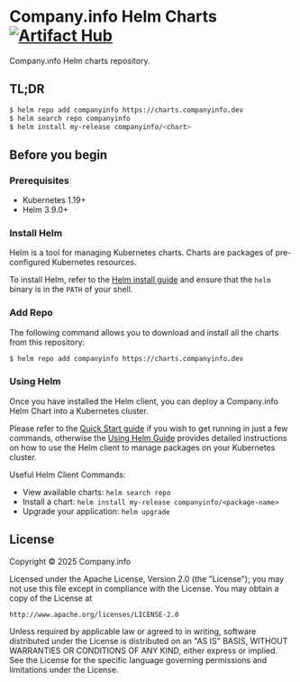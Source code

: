 # Company.info Helm Charts [![Artifact Hub](https://img.shields.io/endpoint?url=https://artifacthub.io/badge/repository/companyinfo)](https://artifacthub.io/packages/search?repo=companyinfo)
Company.info Helm charts repository.

## TL;DR

```bash
$ helm repo add companyinfo https://charts.companyinfo.dev
$ helm search repo companyinfo
$ helm install my-release companyinfo/<chart>
```

## Before you begin

### Prerequisites

- Kubernetes 1.19+
- Helm 3.9.0+

### Install Helm

Helm is a tool for managing Kubernetes charts. Charts are packages of pre-configured Kubernetes resources.

To install Helm, refer to the [Helm install guide](https://github.com/helm/helm#install) and ensure that the `helm` binary is in the `PATH` of your shell.

### Add Repo

The following command allows you to download and install all the charts from this repository:

```bash
$ helm repo add companyinfo https://charts.companyinfo.dev
```

### Using Helm

Once you have installed the Helm client, you can deploy a Company.info Helm Chart into a Kubernetes cluster.

Please refer to the [Quick Start guide](https://helm.sh/docs/intro/quickstart/) if you wish to get running in just a few commands, otherwise the [Using Helm Guide](https://helm.sh/docs/intro/using_helm/) provides detailed instructions on how to use the Helm client to manage packages on your Kubernetes cluster.

Useful Helm Client Commands:
* View available charts: `helm search repo`
* Install a chart: `helm install my-release companyinfo/<package-name>`
* Upgrade your application: `helm upgrade`

## License

Copyright &copy; 2025 Company.info

Licensed under the Apache License, Version 2.0 (the "License");
you may not use this file except in compliance with the License.
You may obtain a copy of the License at

    http://www.apache.org/licenses/LICENSE-2.0

Unless required by applicable law or agreed to in writing, software
distributed under the License is distributed on an "AS IS" BASIS,
WITHOUT WARRANTIES OR CONDITIONS OF ANY KIND, either express or implied.
See the License for the specific language governing permissions and
limitations under the License.